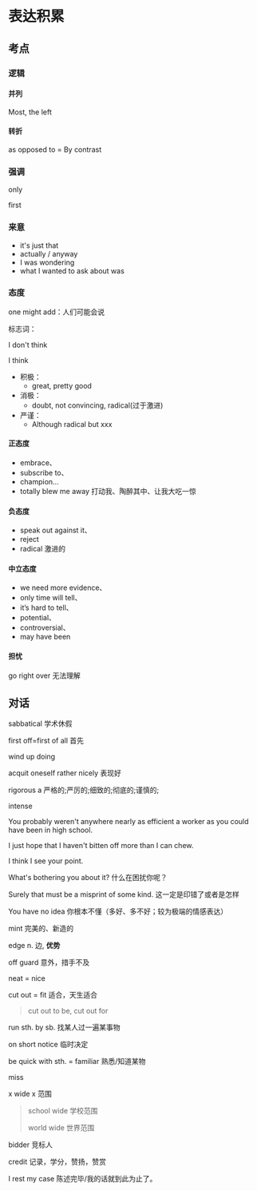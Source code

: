 # 表达积累

## 考点

### 逻辑

#### 并列

Most, the left

#### 转折

as opposed to = By contrast

### 强调

only

first

### 来意

- it's just that
- actually / anyway
- I was wondering
- what I wanted to ask about was

### 态度

one might add：人们可能会说

标志词：

I don't think

I think

- 积极：
  - great, pretty good
- 消极：
  - doubt, not convincing, radical(过于激进)
- 严谨：
  - Although radical but xxx

#### 正态度

- embrace、
- subscribe to、
- champion...
- totally blew me away 打动我、陶醉其中、让我大吃一惊

#### 负态度

- speak out against it、
- reject
- radical 激进的

#### 中立态度

- we need more evidence、
- only time will tell、
- it’s hard to tell、
- potential、
- controversial、
- may have been

#### 担忧

go right over 无法理解

## 对话

sabbatical 学术休假

first off=first of all 首先

wind up doing

acquit oneself rather nicely 表现好

rigorous a 严格的;严厉的;细致的;彻底的;谨慎的;

intense

You probably weren't anywhere nearly as efficient a worker as you could have been in high school.

I just hope that I haven't bitten off more than I can chew.

I think I see your point.

What's bothering you about it? 什么在困扰你呢？

Surely that must be a misprint of some kind. 这一定是印错了或者是怎样

You have no idea 你根本不懂（多好、多不好；较为极端的情感表达）

mint 完美的、新造的

edge n. 边, **优势**

off guard 意外，措手不及

neat = nice

cut out = fit 适合，天生适合

> cut out to be, cut out for

run sth. by sb. 找某人过一遍某事物

on short notice 临时决定

be quick with sth. = familiar 熟悉/知道某物

miss

x wide x 范围

> school wide 学校范围
>
> world wide 世界范围

bidder 竞标人

credit 记录，学分，赞扬，赞赏

I rest my case 陈述完毕/我的话就到此为止了。

### 
